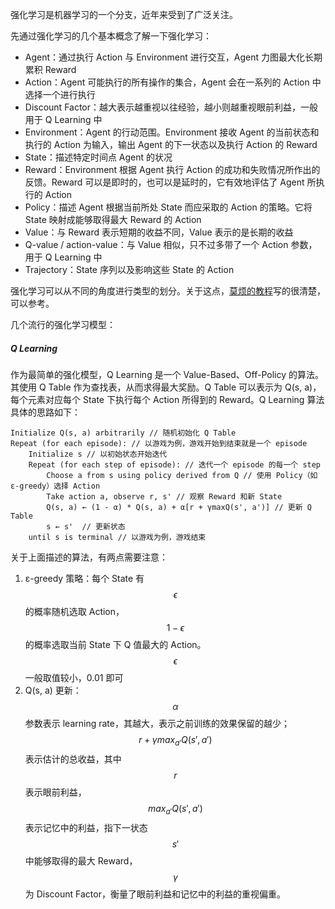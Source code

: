 强化学习是机器学习的一个分支，近年来受到了广泛关注。

先通过强化学习的几个基本概念了解一下强化学习：

- Agent：通过执行 Action 与 Environment 进行交互，Agent 力图最大化长期累积 Reward
- Action：Agent 可能执行的所有操作的集合，Agent 会在一系列的 Action 中选择一个进行执行
- Discount Factor：越大表示越重视以往经验，越小则越重视眼前利益，一般用于 Q Learning 中
- Environment：Agent 的行动范围。Environment 接收 Agent 的当前状态和执行的 Action 为输入，输出 Agent 的下一状态以及执行 Action 的 Reward
- State：描述特定时间点 Agent 的状况
- Reward：Environment 根据 Agent 执行 Action 的成功和失败情况所作出的反馈。Reward 可以是即时的，也可以是延时的，它有效地评估了 Agent 所执行的 Action
- Policy：描述 Agent 根据当前所处 State 而应采取的 Action 的策略。它将 State 映射成能够取得最大 Reward 的 Action
- Value：与 Reward 表示短期的收益不同，Value 表示的是长期的收益
- Q-value / action-value：与 Value 相似，只不过多带了一个 Action 参数，用于 Q Learning 中
- Trajectory：State 序列以及影响这些 State 的 Action

强化学习可以从不同的角度进行类型的划分。关于这点，[莫烦的教程](https://morvanzhou.github.io/tutorials/machine-learning/ML-intro/4-02-RL-methods/)写的很清楚，可以参考。

几个流行的强化学习模型：

##### Q Learning

作为最简单的强化模型，Q Learning 是一个 Value-Based、Off-Policy 的算法。其使用 Q Table 作为查找表，从而求得最大奖励。Q Table 可以表示为 Q(s, a)，每个元素对应每个 State 下执行每个 Action 所得到的 Reward。Q Learning 算法具体的思路如下：

```
Initialize Q(s, a) arbitrarily // 随机初始化 Q Table
Repeat (for each episode): // 以游戏为例，游戏开始到结束就是一个 episode
    Initialize s // 以初始状态开始迭代
    Repeat (for each step of episode): // 迭代一个 episode 的每一个 step
        Choose a from s using policy derived from Q // 使用 Policy（如 ε-greedy）选择 Action
        Take action a, observe r, s' // 观察 Reward 和新 State
        Q(s, a) ← (1 - α) * Q(s, a) + α[r + γmaxQ(s', a')] // 更新 Q Table
        s ← s'	// 更新状态
    until s is terminal // 以游戏为例，游戏结束
```

关于上面描述的算法，有两点需要注意：

1. ε-greedy 策略：每个 State 有 $$\epsilon$$ 的概率随机选取 Action，$$1 - \epsilon$$ 的概率选取当前 State 下 Q 值最大的 Action。$$\epsilon$$ 一般取值较小，0.01 即可
2. Q(s, a) 更新：$$\alpha$$ 参数表示 learning rate，其越大，表示之前训练的效果保留的越少；$$r + γmax_{a'}Q(s', a')$$ 表示估计的总收益，其中 $$r$$ 表示眼前利益，$$max_{a'}Q(s', a')$$ 表示记忆中的利益，指下一状态 $$s'$$ 中能够取得的最大 Reward，$$\gamma$$ 为 Discount Factor，衡量了眼前利益和记忆中的利益的重视偏重。 